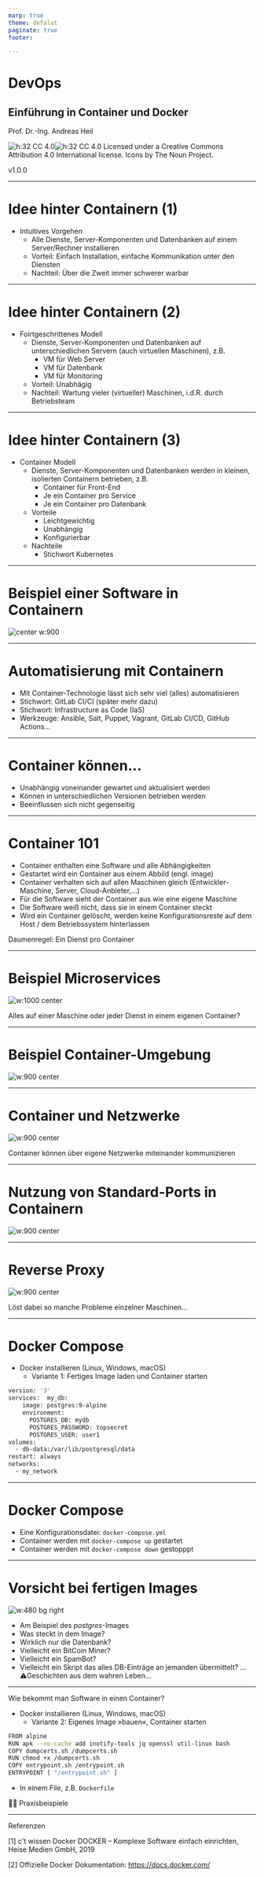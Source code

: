 ```yaml
---
marp: true
theme: defalut
paginate: true
footer: 

---
```

<style>
img[alt~="center"] {
  display: block;
  margin: 0 auto;
}
</style>
# DevOps 
## Einführung in Container und Docker
Prof. Dr.-Ing. Andreas Heil

![h:32 CC 4.0](../img/cc.svg)![h:32 CC 4.0](../img/by.svg) Licensed under a Creative Commons Attribution 4.0 International license. Icons by The Noun Project.

v1.0.0

---

# Idee hinter Containern (1)

* Intuitives Vorgehen
    * Alle Dienste, Server-Komponenten und Datenbanken auf einem Server/Rechner installieren 
    * Vorteil: Einfach Installation, einfache Kommunikation unter den Diensten
    * Nachteil: Über die Zweit immer schwerer warbar 

---

# Idee hinter Containern (2)

* Foirtgeschrittenes Modell 
    *  Dienste, Server-Komponenten und Datenbanken auf unterschiedlichen Servern (auch virtuellen Maschinen), z.B. 
        * VM für Web Server
        * VM für Datenbank 
        * VM für Monitoring 
    * Vorteil: Unabhägig
    * Nachteil: Wartung vieler (virtueller) Maschinen, i.d.R. durch Betriebsteam

---

# Idee hinter Containern (3) 

* Container Modell
    * Dienste, Server-Komponenten und Datenbanken werden in kleinen, isolierten Containern betrieben, z.B.
        * Container für Front-End 
        * Je ein Container pro Service
        * Je ein Container pro Datenbank 
    * Vorteile
        * Leichtgewichtig
        * Unabhängig 
        * Konfigurierbar 
    * Nachteile
        * Stichwort Kubernetes 


---

# Beispiel einer Software in Containern

![center w:900](../img/devops.04.example_arch.de.png)

--- 

# Automatisierung mit Containern

* Mit Container-Technologie lässt sich sehr viel (alles) automatisieren
* Stichwort: GitLab CI/CI (später mehr dazu) 
* Stichwort: Infrastructure as Code (IaS)
* Werkzeuge: Ansible, Salt, Puppet, Vagrant, GitLab CI/CD, GitHub Actions... 

---

# Container können...

* Unabhängig voneinander gewartet und aktualisiert werden 
* Können in unterschiedlichen Versionen betrieben werden
* Beeinflussen sich nicht gegenseitig

---

# Container 101

* Container enthalten eine Software und alle Abhängigkeiten
* Gestartet wird ein Container aus einem Abbild (engl. image)
* Container verhalten sich auf allen Maschinen gleich (Entwickler-Maschine, Server, Cloud-Anbieter,...)
* Für die Software sieht der Container aus wie eine eigene Maschine
* Die Software weiß nicht, dass sie in einem Container steckt
* Wird ein Container gelöscht, werden keine Konfigurationsreste auf dem Host / dem Betriebssystem hinterlassen

Daumenregel: Ein Dienst pro Container 

---

#  Beispiel Microservices

![w:1000 center](../img/devops.04.microservice_example_arch.de.png)

Alles auf einer Maschine oder jeder Dienst in einem eigenen Container?

---

# Beispiel Container-Umgebung

![w:900 center](../img/devops.04.image_vs_container.png)

---

#  Container und Netzwerke

![w:900 center](../img/devops.04.network.de.png)

Container können über eigene Netzwerke miteinander kommunizieren

---

#  Nutzung von Standard-Ports in Containern

![w:900 center](../img/devops.04.ports.de.png)

---

#  Reverse Proxy 

![w:900 center](../img/devops.04.reverseproxy.de.png)

Löst dabei  so manche Probleme einzelner Maschinen...

---

# Docker Compose 

* Docker installieren (Linux, Windows, macOS)
    * Variante 1: Fertiges Image laden und Container starten

```bash
version: '3'
services:  my_db:
    image: postgres:9-alpine
    environment:
      POSTGRES_DB: mydb
      POSTGRES_PASSWORD: topsecret
      POSTGRES_USER: user1
volumes:
  - db-data:/var/lib/postgresql/data
restart: always
networks:
  - my_network
```

---

# Docker Compose 

* Eine Konfigurationsdatei: `docker-compose.yml`
* Container werden mit `docker-compose up` gestartet 
* Container werden mit `docker-compose down` gestopppt

--- 

# Vorsicht bei fertigen Images 

![w:480 bg right](../img/devops.04.dockerhub.png)

* Am Beispiel des *postgres*-Images
* Was steckt in dem Image?
* Wirklich nur die Datenbank? 
* Vielleicht ein BitCoin Miner?
* Vielleicht ein SpamBot?
* Vielleicht ein Skript das alles DB-Einträge an jemanden übermittelt?
…
⚠Geschichten aus dem wahren Leben...

--- 

Wie bekommt man Software in einen Container?

* Docker installieren (Linux, Windows, macOS)
    * Variante 2: Eigenes Image »bauen«, Container starten 

```bash 
FROM alpine
RUN apk --no-cache add inotify-tools jq openssl util-linux bash
COPY dumpcerts.sh /dumpcerts.sh
RUN chmod +x /dumpcerts.sh
COPY entrypoint.sh /entrypoint.sh
ENTRYPOINT [ "/entrypoint.sh" ]
```
* In einem File, z.B. `Dockerfile`

👨‍🏫 Praxisbeispiele

---

Referenzen 

[1] c't wissen Docker DOCKER – Komplexe Software einfach einrichten, Heise Medien GmbH, 2019

[2] Offizielle Docker Dokumentation: https://docs.docker.com/ 
